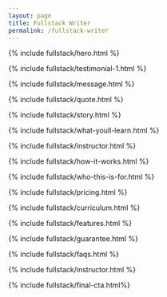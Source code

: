 ```yaml
---
layout: page
title: Fullstack Writer
permalink: /fullstack-writer
---
```


{% include fullstack/hero.html %}

{% include fullstack/testimonial-1.html %}

{% include fullstack/message.html %}

{% include fullstack/quote.html %}

{% include fullstack/story.html %}

{% include fullstack/what-youll-learn.html %}

{% include fullstack/instructor.html %}

{% include fullstack/how-it-works.html %}

{% include fullstack/who-this-is-for.html %}

{% include fullstack/pricing.html %}

{% include fullstack/curriculum.html %}

{% include fullstack/features.html %}

{% include fullstack/guarantee.html %}

{% include fullstack/faqs.html %}

{% include fullstack/instructor.html %}

{% include fullstack/final-cta.html%}